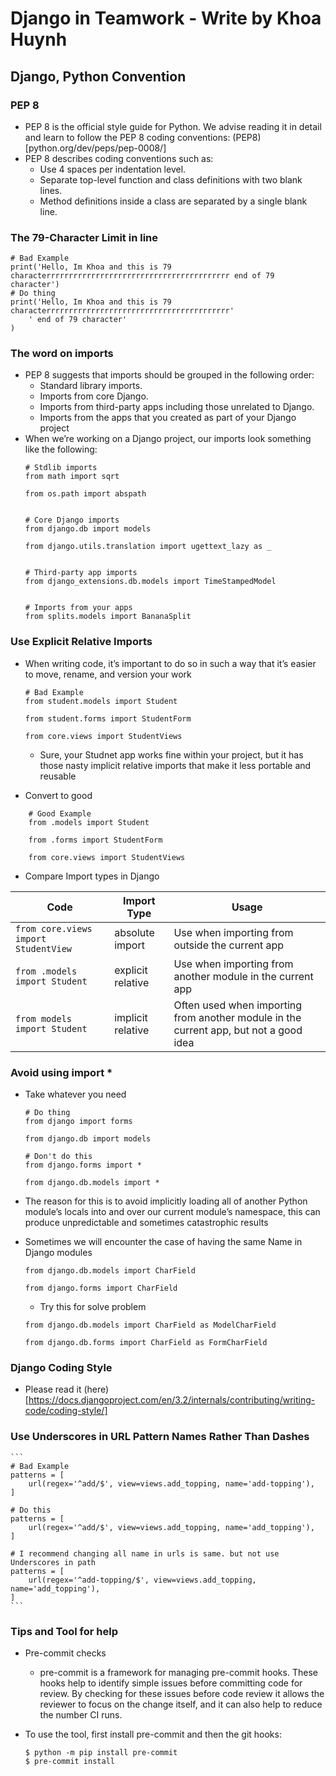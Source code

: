 # Django in Teamwork - Write by Khoa Huynh
## Django, Python Convention
### PEP 8
- PEP 8 is the official style guide for Python. We advise reading it in detail and learn to follow the PEP 8 coding conventions: (PEP8)[python.org/dev/peps/pep-0008/]
- PEP 8 describes coding conventions such as:
  - Use 4 spaces per indentation level.
  - Separate top-level function and class definitions with two blank lines.
  - Method definitions inside a class are separated by a single blank line.
### The 79-Character Limit in line
```
# Bad Example
print('Hello, Im Khoa and this is 79 characterrrrrrrrrrrrrrrrrrrrrrrrrrrrrrrrrrrrrrrrr end of 79 character')
# Do thing
print('Hello, Im Khoa and this is 79 characterrrrrrrrrrrrrrrrrrrrrrrrrrrrrrrrrrrrrrrrr'
    ' end of 79 character'
)
```
### The word on imports
- PEP 8 suggests that imports should be grouped in the following order:
  - Standard library imports.
  - Imports from core Django.
  - Imports from third-party apps including those unrelated to Django.
  - Imports from the apps that you created as part of your Django project
- When we’re working on a Django project, our imports look something like the following:
    ```
    # Stdlib imports
    from math import sqrt

    from os.path import abspath


    # Core Django imports
    from django.db import models

    from django.utils.translation import ugettext_lazy as _


    # Third-party app imports
    from django_extensions.db.models import TimeStampedModel


    # Imports from your apps
    from splits.models import BananaSplit
    ```
### Use Explicit Relative Imports
- When writing code, it’s important to do so in such a way that it’s easier to move, rename, and version
your work
    ```
    # Bad Example
    from student.models import Student

    from student.forms import StudentForm

    from core.views import StudentViews
    ```
    - Sure, your Studnet app works fine within your project, but it has those nasty implicit relative imports that make it less portable and reusable

- Convert to good

```
    # Good Example
    from .models import Student

    from .forms import StudentForm

    from core.views import StudentViews
```
- Compare Import types in Django

|  Code |  Import Type  | Usage  | 
|---    |---|---|
|`from core.views import StudentView`|absolute import|Use when importing from outside the current app |
|`from .models import Student`|explicit relative|Use when importing from another module in the current app  |
|`from models import Student`|implicit relative|Often used when importing from another module in the current app, but not a good idea  |
### Avoid using import *
- Take whatever you need
    ```
    # Do thing
    from django import forms

    from django.db import models

    # Don't do this
    from django.forms import *

    from django.db.models import *
    ```
- The reason for this is to avoid implicitly loading all of another Python module’s locals into and over our current module’s namespace, this can produce unpredictable and sometimes catastrophic results
- Sometimes we will encounter the case of having the same Name in Django modules

    ```
    from django.db.models import CharField

    from django.forms import CharField
    ```
    -  Try this for solve problem

    ```
    from django.db.models import CharField as ModelCharField

    from django.db.forms import CharField as FormCharField
    ```
### Django Coding Style
- Please read it (here)[https://docs.djangoproject.com/en/3.2/internals/contributing/writing-code/coding-style/]
### Use Underscores in URL Pattern Names Rather Than Dashes 
    ```
    # Bad Example
    patterns = [
        url(regex='^add/$', view=views.add_topping, name='add-topping'),
    ]

    # Do this
    patterns = [
        url(regex='^add/$', view=views.add_topping, name='add_topping'),
    ]

    # I recommend changing all name in urls is same. but not use Underscores in path
    patterns = [
        url(regex='^add-topping/$', view=views.add_topping, name='add_topping'),
    ]
    ```
### Tips and Tool for help 
- Pre-commit checks
  - pre-commit is a framework for managing pre-commit hooks. These hooks help to identify simple issues before committing code for review. By checking for these issues before code review it allows the reviewer to focus on the change itself, and it can also help to reduce the number CI runs.
- To use the tool, first install pre-commit and then the git hooks:

    ```
    $ python -m pip install pre-commit
    $ pre-commit install
    ```
